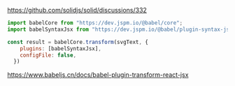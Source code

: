 


https://github.com/solidjs/solid/discussions/332
```js
import babelCore from "https://dev.jspm.io/@babel/core";
import babelSyntaxJsx from "https://dev.jspm.io/@babel/plugin-syntax-jsx";

const result = babelCore.transform(svgText, {
    plugins: [babelSyntaxJsx],
    configFile: false,
  })
```

https://www.babeljs.cn/docs/babel-plugin-transform-react-jsx
